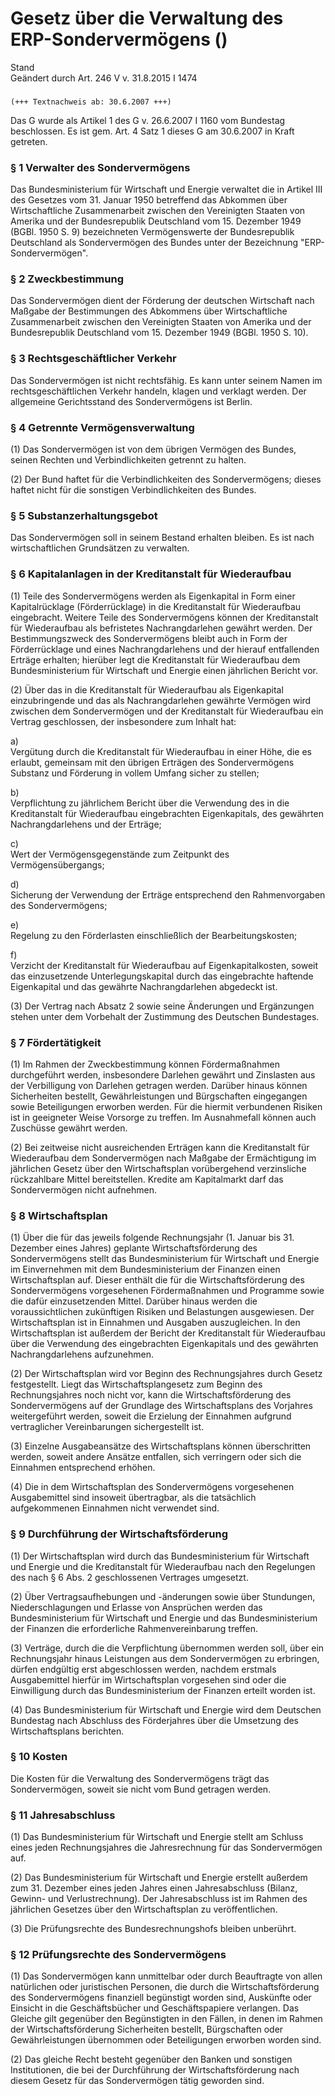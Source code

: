 Gesetz über die Verwaltung des ERP-Sondervermögens ()
=====================================================

Stand  
Geändert durch Art. 246 V v. 31.8.2015 I 1474

### 

```
(+++ Textnachweis ab: 30.6.2007 +++)
```

Das G wurde als Artikel 1 des G v. 26.6.2007 I 1160 vom Bundestag beschlossen. Es ist gem. Art. 4 Satz 1 dieses G am 30.6.2007 in Kraft getreten.

### § 1 Verwalter des Sondervermögens

Das Bundesministerium für Wirtschaft und Energie verwaltet die in Artikel III des Gesetzes vom 31. Januar 1950 betreffend das Abkommen über Wirtschaftliche Zusammenarbeit zwischen den Vereinigten Staaten von Amerika und der Bundesrepublik Deutschland vom 15. Dezember 1949 (BGBl. 1950 S. 9) bezeichneten Vermögenswerte der Bundesrepublik Deutschland als Sondervermögen des Bundes unter der Bezeichnung "ERP-Sondervermögen".

### § 2 Zweckbestimmung

Das Sondervermögen dient der Förderung der deutschen Wirtschaft nach Maßgabe der Bestimmungen des Abkommens über Wirtschaftliche Zusammenarbeit zwischen den Vereinigten Staaten von Amerika und der Bundesrepublik Deutschland vom 15. Dezember 1949 (BGBl. 1950 S. 10).

### § 3 Rechtsgeschäftlicher Verkehr

Das Sondervermögen ist nicht rechtsfähig. Es kann unter seinem Namen im rechtsgeschäftlichen Verkehr handeln, klagen und verklagt werden. Der allgemeine Gerichtsstand des Sondervermögens ist Berlin.

### § 4 Getrennte Vermögensverwaltung

(1) Das Sondervermögen ist von dem übrigen Vermögen des Bundes, seinen Rechten und Verbindlichkeiten getrennt zu halten.

(2) Der Bund haftet für die Verbindlichkeiten des Sondervermögens; dieses haftet nicht für die sonstigen Verbindlichkeiten des Bundes.

### § 5 Substanzerhaltungsgebot

Das Sondervermögen soll in seinem Bestand erhalten bleiben. Es ist nach wirtschaftlichen Grundsätzen zu verwalten.

### § 6 Kapitalanlagen in der Kreditanstalt für Wiederaufbau

(1) Teile des Sondervermögens werden als Eigenkapital in Form einer Kapitalrücklage (Förderrücklage) in die Kreditanstalt für Wiederaufbau eingebracht. Weitere Teile des Sondervermögens können der Kreditanstalt für Wiederaufbau als befristetes Nachrangdarlehen gewährt werden. Der Bestimmungszweck des Sondervermögens bleibt auch in Form der Förderrücklage und eines Nachrangdarlehens und der hierauf entfallenden Erträge erhalten; hierüber legt die Kreditanstalt für Wiederaufbau dem Bundesministerium für Wirtschaft und Energie einen jährlichen Bericht vor.

(2) Über das in die Kreditanstalt für Wiederaufbau als Eigenkapital einzubringende und das als Nachrangdarlehen gewährte Vermögen wird zwischen dem Sondervermögen und der Kreditanstalt für Wiederaufbau ein Vertrag geschlossen, der insbesondere zum Inhalt hat:

a)  
Vergütung durch die Kreditanstalt für Wiederaufbau in einer Höhe, die es erlaubt, gemeinsam mit den übrigen Erträgen des Sondervermögens Substanz und Förderung in vollem Umfang sicher zu stellen;

b)  
Verpflichtung zu jährlichem Bericht über die Verwendung des in die Kreditanstalt für Wiederaufbau eingebrachten Eigenkapitals, des gewährten Nachrangdarlehens und der Erträge;

c)  
Wert der Vermögensgegenstände zum Zeitpunkt des Vermögensübergangs;

d)  
Sicherung der Verwendung der Erträge entsprechend den Rahmenvorgaben des Sondervermögens;

e)  
Regelung zu den Förderlasten einschließlich der Bearbeitungskosten;

f)  
Verzicht der Kreditanstalt für Wiederaufbau auf Eigenkapitalkosten, soweit das einzusetzende Unterlegungskapital durch das eingebrachte haftende Eigenkapital und das gewährte Nachrangdarlehen abgedeckt ist.

(3) Der Vertrag nach Absatz 2 sowie seine Änderungen und Ergänzungen stehen unter dem Vorbehalt der Zustimmung des Deutschen Bundestages.

### § 7 Fördertätigkeit

(1) Im Rahmen der Zweckbestimmung können Fördermaßnahmen durchgeführt werden, insbesondere Darlehen gewährt und Zinslasten aus der Verbilligung von Darlehen getragen werden. Darüber hinaus können Sicherheiten bestellt, Gewährleistungen und Bürgschaften eingegangen sowie Beteiligungen erworben werden. Für die hiermit verbundenen Risiken ist in geeigneter Weise Vorsorge zu treffen. Im Ausnahmefall können auch Zuschüsse gewährt werden.

(2) Bei zeitweise nicht ausreichenden Erträgen kann die Kreditanstalt für Wiederaufbau dem Sondervermögen nach Maßgabe der Ermächtigung im jährlichen Gesetz über den Wirtschaftsplan vorübergehend verzinsliche rückzahlbare Mittel bereitstellen. Kredite am Kapitalmarkt darf das Sondervermögen nicht aufnehmen.

### § 8 Wirtschaftsplan

(1) Über die für das jeweils folgende Rechnungsjahr (1. Januar bis 31. Dezember eines Jahres) geplante Wirtschaftsförderung des Sondervermögens stellt das Bundesministerium für Wirtschaft und Energie im Einvernehmen mit dem Bundesministerium der Finanzen einen Wirtschaftsplan auf. Dieser enthält die für die Wirtschaftsförderung des Sondervermögens vorgesehenen Fördermaßnahmen und Programme sowie die dafür einzusetzenden Mittel. Darüber hinaus werden die voraussichtlichen zukünftigen Risiken und Belastungen ausgewiesen. Der Wirtschaftsplan ist in Einnahmen und Ausgaben auszugleichen. In den Wirtschaftsplan ist außerdem der Bericht der Kreditanstalt für Wiederaufbau über die Verwendung des eingebrachten Eigenkapitals und des gewährten Nachrangdarlehens aufzunehmen.

(2) Der Wirtschaftsplan wird vor Beginn des Rechnungsjahres durch Gesetz festgestellt. Liegt das Wirtschaftsplangesetz zum Beginn des Rechnungsjahres noch nicht vor, kann die Wirtschaftsförderung des Sondervermögens auf der Grundlage des Wirtschaftsplans des Vorjahres weitergeführt werden, soweit die Erzielung der Einnahmen aufgrund vertraglicher Vereinbarungen sichergestellt ist.

(3) Einzelne Ausgabeansätze des Wirtschaftsplans können überschritten werden, soweit andere Ansätze entfallen, sich verringern oder sich die Einnahmen entsprechend erhöhen.

(4) Die in dem Wirtschaftsplan des Sondervermögens vorgesehenen Ausgabemittel sind insoweit übertragbar, als die tatsächlich aufgekommenen Einnahmen nicht verwendet sind.

### § 9 Durchführung der Wirtschaftsförderung

(1) Der Wirtschaftsplan wird durch das Bundesministerium für Wirtschaft und Energie und die Kreditanstalt für Wiederaufbau nach den Regelungen des nach § 6 Abs. 2 geschlossenen Vertrages umgesetzt.

(2) Über Vertragsaufhebungen und -änderungen sowie über Stundungen, Niederschlagungen und Erlasse von Ansprüchen werden das Bundesministerium für Wirtschaft und Energie und das Bundesministerium der Finanzen die erforderliche Rahmenvereinbarung treffen.

(3) Verträge, durch die die Verpflichtung übernommen werden soll, über ein Rechnungsjahr hinaus Leistungen aus dem Sondervermögen zu erbringen, dürfen endgültig erst abgeschlossen werden, nachdem erstmals Ausgabemittel hierfür im Wirtschaftsplan vorgesehen sind oder die Einwilligung durch das Bundesministerium der Finanzen erteilt worden ist.

(4) Das Bundesministerium für Wirtschaft und Energie wird dem Deutschen Bundestag nach Abschluss des Förderjahres über die Umsetzung des Wirtschaftsplans berichten.

### § 10 Kosten

Die Kosten für die Verwaltung des Sondervermögens trägt das Sondervermögen, soweit sie nicht vom Bund getragen werden.

### § 11 Jahresabschluss

(1) Das Bundesministerium für Wirtschaft und Energie stellt am Schluss eines jeden Rechnungsjahres die Jahresrechnung für das Sondervermögen auf.

(2) Das Bundesministerium für Wirtschaft und Energie erstellt außerdem zum 31. Dezember eines jeden Jahres einen Jahresabschluss (Bilanz, Gewinn- und Verlustrechnung). Der Jahresabschluss ist im Rahmen des jährlichen Gesetzes über den Wirtschaftsplan zu veröffentlichen.

(3) Die Prüfungsrechte des Bundesrechnungshofs bleiben unberührt.

### § 12 Prüfungsrechte des Sondervermögens

(1) Das Sondervermögen kann unmittelbar oder durch Beauftragte von allen natürlichen oder juristischen Personen, die durch die Wirtschaftsförderung des Sondervermögens finanziell begünstigt worden sind, Auskünfte oder Einsicht in die Geschäftsbücher und Geschäftspapiere verlangen. Das Gleiche gilt gegenüber den Begünstigten in den Fällen, in denen im Rahmen der Wirtschaftsförderung Sicherheiten bestellt, Bürgschaften oder Gewährleistungen übernommen oder Beteiligungen erworben worden sind.

(2) Das gleiche Recht besteht gegenüber den Banken und sonstigen Institutionen, die bei der Durchführung der Wirtschaftsförderung nach diesem Gesetz für das Sondervermögen tätig geworden sind.
